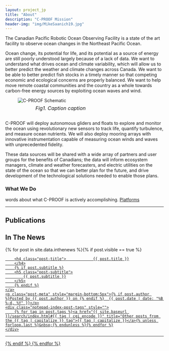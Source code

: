 ```yaml
---
layout: project_jp
title: "About"
description: "C-PROOF Mission"
header-img: "img/MikeSaanich19.jpg"
---
```


<style>

html,body
{
    overflow-x: hidden; 
}

</style>

<body>
The Canadian Pacific Robotic Ocean Observing Facility is a state of the art facility to observe ocean changes in the Northeast Pacific Ocean.

Ocean change, its potential for life, and its potential as a source of energy are still poorly understood largely because of a lack of data. We want to understand what drives ocean and climate variability, which will allow us to better predict the weather and climate changes across Canada. We want to be able to better predict fish stocks in a timely manner so that competing economic and ecological concerns are properly balanced. We want to help move remote coastal communities and the country as a whole towards carbon-free energy sources by exploiting ocean waves and wind.
</body>

<div class="containerjp">
<figure>
<img src="img/CPROOFSketch.jpg" alt="C-PROOF Schematic">
<figcaption style="text-align:left;padding: 6px;position:relative;left:50px;font-style: italic;font-size: 16px;">Fig1. Caption caption</figcaption>
</figure>
</div>


<body>
<h3> </h3>
C-PROOF will deploy autonomous gliders and floats to explore and monitor the ocean using revolutionary new sensors to track life, quantify turbulence, and measure ocean nutrients. We will also deploy mooring arrays with innovative instrumentation capable of measuring ocean winds and waves with unprecedented fidelity.

These data sources will be shared with a wide array of partners and user groups for the benefits of Canadians; the data will inform ecosystem managers, climate and weather forecasters, and electric utilities on the state of the ocean so that we can better plan for the future, and drive development of the technological solutions needed to enable those plans.

<h3>What We Do</h3>

words about what C-PROOF is actively accomplishing. 
<a href= '{{site.baseurl}}/platforms/'>Platforms</a>


<hr/>
<h2>Publications</h2> 
<h2>
    In The News
</h2>

{% for post in site.data.inthenews %}{% if post.visible == true %}   <!---jp added  --->
<div class="post-preview">
    <a href="{{ post.url }}">
	    
        <h4 class="post-title">            {{ post.title }}
        </h4>
        {% if post.subtitle %}
        <h5 class="post-subtitle">
            {{ post.subtitle }}
        </h5>
        {% endif %}
    </a>
    <p class="post-meta" style="margin-bottom:5px">{% if post.author %}Posted by {{ post.author }} on {% endif %}  {{ post.date | date: "%B %-d, %Y" }}</p>
	<div class="notepad-index-post-tags" style="">
		{% for tag in post.tags %}<a href="{{ site.baseurl }}/search/index.html#{{ tag | cgi_encode }}" title="Other posts from the {{ tag | capitalize }} tag">{{ tag | capitalize }}</a>{% unless forloop.last %}&nbsp;{% endunless %}{% endfor %}
	</div>
</div>
<hr>
{% endif %}
{% endfor %}


</body>
